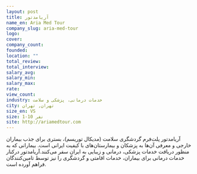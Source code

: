 ```yaml
---
layout: post
title: آریامدتور
name_en: Aria Med Tour
company_slug: aria-med-tour
logo: 
cover: 
company_count:
founded:
location: ""
total_review: 
total_interview: 
salary_avg: 
salary_min: 
salary_max: 
rate: 
view_count: 
industry: خدمات درمانی، پزشکی و سلامت
city: تهران, تهران
size_en: VS
size: 1-10 نفر
site: http://ariamedtour.com
---
```


آریامدتور پلت‌فرم گردشگری سلامت (مدیکال توریسم)، بستری برای جذب بیماران خارجی و معرفی آن‌ها به پزشکان و بیمارستان‌های با کیفیت ایرانی است. بیمارانی که به منظور دریافت خدمات پزشکی، درمانی و زیبایی به ایران سفر می‌کنند.آریامدتور درکنار خدمات درمانی برای بیماران، خدمات اقامتی و گردشگری را نیز توسط تامین‌کنندگان فراهم آورده است.
